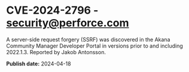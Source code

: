 # CVE-2024-2796 - security@perforce.com

A server-side request forgery (SSRF) was discovered in the Akana Community Manager Developer Portal in versions prior to and including 2022.1.3. Reported by Jakob Antonsson.



**Publish date:** 2024-04-18
